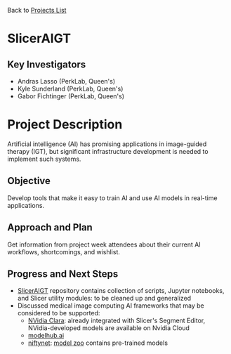 Back to [Projects List](../../README.md#ProjectsList)

# SlicerAIGT

## Key Investigators

- Andras Lasso (PerkLab, Queen's)
- Kyle Sunderland (PerkLab, Queen's)
- Gabor Fichtinger (PerkLab, Queen's)

# Project Description

Artificial intelligence (AI) has promising applications in image-guided therapy (IGT), but significant infrastructure development is needed to implement such systems.

## Objective

Develop tools that make it easy to train AI and use AI models in real-time applications.

## Approach and Plan

Get information from project week attendees about their current AI workflows, shortcomings, and wishlist.

## Progress and Next Steps

- [SlicerAIGT](https://github.com/SlicerIGT/aigt) repository contains collection of scripts, Jupyter notebooks, and Slicer utility modules: to be cleaned up and generalized
- Discussed medical image computing AI frameworks that may be considered to be supported:
  - [NVidia Clara](https://github.com/NVIDIA/ai-assisted-annotation-client): already integrated with Slicer's Segment Editor, NVidia-developed models are available on Nvidia Cloud
  - [modelhub.ai](http://modelhub.ai/)
  - [niftynet](https://niftynet.readthedocs.io/): [model zoo](https://niftynet.readthedocs.io/en/dev/model_zoo.html) contains pre-trained models
